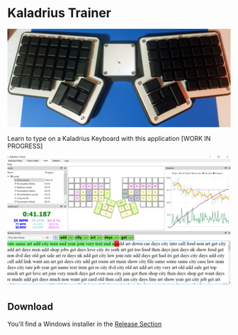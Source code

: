 # Kaladrius Trainer

![Kaladrius Keyboard](Resources/Images/keyboard.jpg)

Learn to type on a Kaladrius Keyboard with this application [WORK IN PROGRESS]

![Work in progress](Resources/Images/1.png)

## Download

You'll find a Windows installer in the [Release Section](https://github.com/FromtonRouge/KaladriusTrainer/releases)

